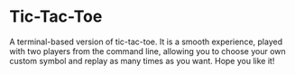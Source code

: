 # Tic-Tac-Toe

A terminal-based version of tic-tac-toe. It is a smooth experience, played with two players from the command line, allowing you to choose your own custom symbol and replay as many times as you want. Hope you like it!
